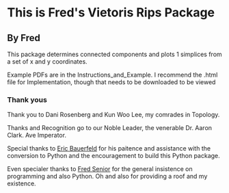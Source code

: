 # This is Fred's Vietoris Rips Package
## By Fred

This package determines connected components and plots 1 simplices from a set of x and y coordinates.

Example PDFs are in the Instructions_and_Example.
I recommend the .html file for Implementation, though that needs to be downloaded to be viewed

### Thank yous
Thank you to Dani Rosenberg and Kun Woo Lee, my comrades in Topology.

Thanks and Recognition go to our Noble Leader, the venerable Dr. Aaron Clark. Ave Imperator.

Special thanks to [Eric Bauerfeld](https://github.com/Didericis) for his paitence and assistance with the conversion to Python and the encouragement to build this Python package.

Even specialer thanks to [Fred Senior](https://github.com/fkaesmann) for the general insistence on programming and also Python.
Oh and also for providing a roof and my existence. 
